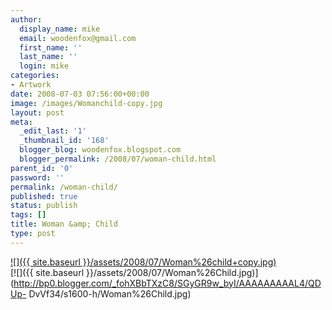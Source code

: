 ```yaml
---
author:
  display_name: mike
  email: woodenfox@gmail.com
  first_name: ''
  last_name: ''
  login: mike
categories:
- Artwork
date: 2008-07-03 07:56:00+00:00
image: /images/Womanchild-copy.jpg
layout: post
meta:
  _edit_last: '1'
  _thumbnail_id: '168'
  blogger_blog: woodenfox.blogspot.com
  blogger_permalink: /2008/07/woman-child.html
parent_id: '0'
password: ''
permalink: /woman-child/
published: true
status: publish
tags: []
title: Woman &amp; Child
type: post
---
```


[![]({{ site.baseurl
}}/assets/2008/07/Woman%26child+copy.jpg)](http://bp2.blogger.com/_fohXBbTXzC8/SI_5ln3TgYI/AAAAAAAAAUo/PMLDP5elBxw/s1600-h/Woman%26child+copy.jpg)  
[![]({{ site.baseurl
}}/assets/2008/07/Woman%26Child.jpg)](http://bp0.blogger.com/_fohXBbTXzC8/SGyGR9w_byI/AAAAAAAAAL4/QDUp-
DvVf34/s1600-h/Woman%26Child.jpg)


